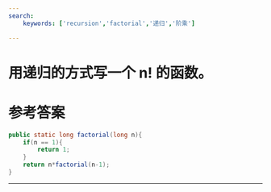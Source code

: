 ```yaml
---
search:
    keywords: ['recursion','factorial','递归','阶乘']

---
```



# 用递归的方式写一个 n! 的函数。

# 参考答案

```java
public static long factorial(long n){
	if(n == 1){
		return 1;
	}
	return n*factorial(n-1);
}
```

---